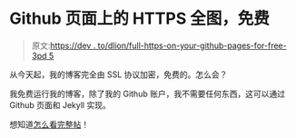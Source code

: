 # Github 页面上的 HTTPS 全图，免费

> 原文:[https://dev . to/dlion/full-https-on-your-github-pages-for-free-3pd 5](https://dev.to/dlion/full-https-on-your-github-pages-for-free-3pd5)

从今天起，我的博客完全由 SSL 协议加密，免费的。怎么会？

我免费运行我的博客，除了我的 Github 账户，我不需要任何东西，这可以通过 Github 页面和 Jekyll 实现。

想知道[怎么看完整帖](https://domenicoluciani.com/2018/05/04/https-on-github-pages.html)！